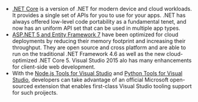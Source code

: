 <properties
    pageTitle="Cross Platform Server"
    description="It's difficult to imagine our world without the sophisticated web applications that bring the Internet to life. With Visual Studio 2015, web developers have a wider array of tools than ever, including the ability to work on Windows and Linux."
    slug="xplatserver"
    order="300"    
    keywords="visual studio, vs2015, vs, visualstudio, cross-platform, server, linux, windows"
/>

- [.NET Core](netcore) is a version of .NET for modern device and cloud workloads. It provides a single set of APIs for you to use for your apps. .NET has always offered low-level code portability as a fundamental tenet, and now has an uniform API set that can be used in multiple app types.
- [ASP.NET 5 and Entity Framework 7](servernetfx) have been optimized for cloud deployments by reducing their memory footprint and increasing their throughput. They are open source and cross platform and are able to run on the traditional .NET Framework 4.6 as well as the new cloud-optimized .NET Core 5. Visual Studio 2015 alo has many enhancements for client-side web development.
- With the [Node.js Tools for Visual Studio](../../Languages/nodejs) and [Python Tools for Visual Studio](../../Languages/python), developers can take advantage of an official Microsoft open-sourced extension that enables first-class Visual Studio tooling support for such proijects.
